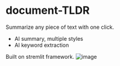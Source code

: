 # document-TLDR

Summarize any piece of text with one click.
- AI summary, multiple styles
- AI keyword extraction

Built on stremlit framework.
![image](https://user-images.githubusercontent.com/20892600/212401855-381e3d62-0b78-48f5-801d-0f1f351e86a4.png)
